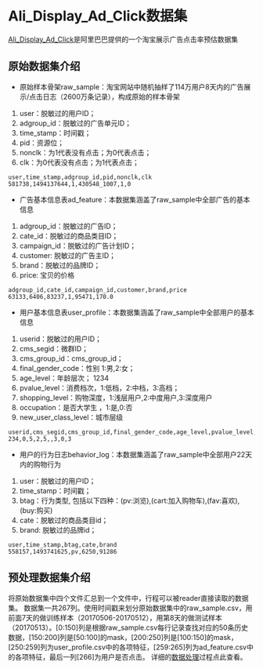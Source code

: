 # Ali_Display_Ad_Click数据集
[Ali_Display_Ad_Click](https://tianchi.aliyun.com/dataset/dataDetail?dataId=56)是阿里巴巴提供的一个淘宝展示广告点击率预估数据集

## 原始数据集介绍
- 原始样本骨架raw_sample：淘宝网站中随机抽样了114万用户8天内的广告展示/点击日志（2600万条记录），构成原始的样本骨架
1. user：脱敏过的用户ID；
2. adgroup_id：脱敏过的广告单元ID；
3. time_stamp：时间戳；
4. pid：资源位；
5. nonclk：为1代表没有点击；为0代表点击；
6. clk：为0代表没有点击；为1代表点击；

```
user,time_stamp,adgroup_id,pid,nonclk,clk
581738,1494137644,1,430548_1007,1,0
```

- 广告基本信息表ad_feature：本数据集涵盖了raw_sample中全部广告的基本信息
1. adgroup_id：脱敏过的广告ID；
2. cate_id：脱敏过的商品类目ID；
3. campaign_id：脱敏过的广告计划ID；
4. customer: 脱敏过的广告主ID；
5. brand：脱敏过的品牌ID；
6. price: 宝贝的价格
```
adgroup_id,cate_id,campaign_id,customer,brand,price
63133,6406,83237,1,95471,170.0
```

- 用户基本信息表user_profile：本数据集涵盖了raw_sample中全部用户的基本信息
1. userid：脱敏过的用户ID；
2. cms_segid：微群ID；
3. cms_group_id：cms_group_id；
4. final_gender_code：性别 1:男,2:女；
5. age_level：年龄层次； 1234
6. pvalue_level：消费档次，1:低档，2:中档，3:高档；
7. shopping_level：购物深度，1:浅层用户,2:中度用户,3:深度用户
8. occupation：是否大学生 ，1:是,0:否
9. new_user_class_level：城市层级
```
userid,cms_segid,cms_group_id,final_gender_code,age_level,pvalue_level,shopping_level,occupation,new_user_class_level 
234,0,5,2,5,,3,0,3
```

- 用户的行为日志behavior_log：本数据集涵盖了raw_sample中全部用户22天内的购物行为
1. user：脱敏过的用户ID；
2. time_stamp：时间戳；
3. btag：行为类型, 包括以下四种：(pv:浏览),(cart:加入购物车),(fav:喜欢),(buy:购买)
4. cate：脱敏过的商品类目id；
5. brand: 脱敏过的品牌id；
```
user,time_stamp,btag,cate,brand
558157,1493741625,pv,6250,91286
```

## 预处理数据集介绍
将原始数据集中四个文件汇总到一个文件中，行程可以被reader直接读取的数据集。
数据集一共267列。使用时间戳来划分原始数据集中的raw_sample.csv，用前面7天的做训练样本（20170506-20170512），用第8天的做测试样本（20170513）。[0:150]列是根据raw_sample.csv每行记录查找对应的50条历史数据，[150:200]列是[50:100]的mask，[200:250]列是[100:150]的mask，[250:259]列为user_profile.csv中的各项特征，[259:265]列为ad_feature.csv中的各项特征，最后一列[266]为用户是否点击。
详细的[数据处理](https://aistudio.baidu.com/aistudio/projectdetail/1805731)过程点此查看。
